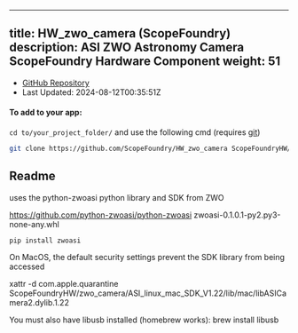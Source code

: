 
---
title: HW_zwo_camera (ScopeFoundry)
description: ASI ZWO Astronomy Camera ScopeFoundry Hardware Component
weight: 51
---
- [GitHub Repository](https://github.com/ScopeFoundry/HW_zwo_camera)
- Last Updated: 2024-08-12T00:35:51Z


#### To add to your app:

`cd to/your_project_folder/` and use the following cmd (requires [git](/docs/100_development/20_git/))

```bash
git clone https://github.com/ScopeFoundry/HW_zwo_camera ScopeFoundryHW/zwo_camera
```


## Readme


uses the python-zwoasi python library and SDK from ZWO

https://github.com/python-zwoasi/python-zwoasi
zwoasi-0.1.0.1-py2.py3-none-any.whl

	pip install zwoasi

On MacOS, the default security settings prevent the SDK library from being accessed

xattr -d com.apple.quarantine ScopeFoundryHW/zwo_camera/ASI_linux_mac_SDK_V1.22/lib/mac/libASICamera2.dylib.1.22 

You must also have libusb installed (homebrew works):
	brew install libusb 


